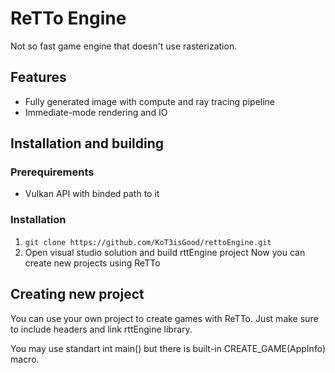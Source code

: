 # ReTTo Engine

Not so fast game engine that doesn't use rasterization. 
## Features
- Fully generated image with compute and ray tracing pipeline
- Immediate-mode rendering and IO

## Installation and building
### Prerequirements
- Vulkan API with binded path to it

### Installation
1. `git clone https://github.com/KoT3isGood/rettoEngine.git`
2. Open visual studio solution and build rttEngine project
Now you can create new projects using ReTTo

## Creating new project

You can use your own project to create games with ReTTo. Just make sure to include headers and link rttEngine library.

You may use standart int main() but there is built-in CREATE_GAME(AppInfo) macro.

